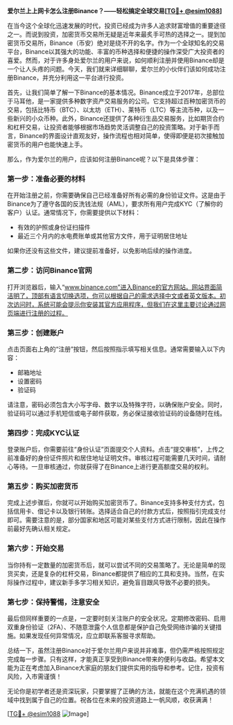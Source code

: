 **爱尔兰上上网卡怎么注册Binance？——轻松搞定全球交易[[TG💪+ @esim1088](https://t.me/s/esim1088)]**

在当今这个全球化迅速发展的时代，投资已经成为许多人追求财富增值的重要途径之一。而说到投资，加密货币交易所无疑是近年来最炙手可热的选择之一。提到加密货币交易所，Binance（币安）绝对是绕不开的名字。作为一个全球知名的交易平台，Binance以其强大的功能、丰富的币种选择和便捷的操作深受广大投资者的喜爱。然而，对于许多身处爱尔兰的用户来说，如何顺利注册并使用Binance却是一个让人头疼的问题。今天，我们就来详细聊聊，爱尔兰的小伙伴们该如何成功注册Binance，并充分利用这一平台进行投资。

首先，让我们简单了解一下Binance的基本情况。Binance成立于2017年，总部位于马耳他，是一家提供多种数字资产交易服务的公司。它支持超过百种加密货币的交易，包括比特币（BTC）、以太坊（ETH）、莱特币（LTC）等主流币种，以及一些新兴的小众币种。此外，Binance还提供了各种衍生品交易服务，比如期货合约和杠杆交易，让投资者能够根据市场趋势灵活调整自己的投资策略。对于新手而言，Binance的界面设计直观友好，操作流程也相对简单，使得即便是初次接触加密货币的用户也能快速上手。

那么，作为爱尔兰的用户，应该如何注册Binance呢？以下是具体步骤：

### **第一步：准备必要的材料**
在开始注册之前，你需要确保自己已经准备好所有必需的身份验证文件。这是由于Binance为了遵守各国的反洗钱法规（AML），要求所有用户完成KYC（了解你的客户）认证。通常情况下，你需要提供以下材料：
- 有效的护照或身份证扫描件
- 最近三个月内的水电费账单或其他官方文件，用于证明居住地址

如果你还没有这些文件，建议提前准备好，以免影响后续的操作进度。

### **第二步：访问Binance官网**
打开浏览器后，输入“www.binance.com”进入Binance的官方网站。网站界面简洁明了，顶部有语言切换选项，你可以根据自己的需求选择中文或者英文版本。初次访问时，系统可能会提示你安装其官方应用程序，但我们在这里主要讨论通过网页端进行注册的过程。

### **第三步：创建账户**
点击页面右上角的“注册”按钮，然后按照指示填写相关信息。通常需要输入以下内容：
- 邮箱地址
- 设置密码
- 验证码

请注意，密码必须包含大小写字母、数字以及特殊字符，以确保账户安全。同时，验证码可以通过手机短信或电子邮件获取，务必保证接收验证码的设备随时在线。

### **第四步：完成KYC认证**
登录账户后，你需要前往“身份认证”页面提交个人资料。点击“提交审核”，上传之前准备好的身份证件照片和居住地址证明文件。审核过程可能需要几天时间，请耐心等待。一旦审核通过，你就获得了在Binance上进行更高额度交易的权利。

### **第五步：购买加密货币**
完成上述步骤后，你就可以开始购买加密货币了。Binance支持多种支付方式，包括信用卡、借记卡以及银行转账。选择适合自己的付款方式后，按照指引完成支付即可。需要注意的是，部分国家和地区可能对某些支付方式进行限制，因此在操作前最好先确认相关规定。

### **第六步：开始交易**
当你持有一定数量的加密货币后，就可以尝试不同的交易策略了。无论是简单的现货买卖，还是复杂的杠杆交易，Binance都提供了相应的工具和支持。当然，在实际操作过程中，建议新手多学习相关知识，避免盲目跟风导致不必要的损失。

### **第七步：保持警惕，注意安全**
最后但同样重要的一点是，一定要时刻关注账户的安全状况。定期修改密码、启用双重身份验证（2FA）、不随意泄露个人信息都是保护自己免受网络诈骗的关键措施。如果发现任何异常情况，应立即联系客服寻求帮助。

总结一下，虽然注册Binance对于爱尔兰用户来说并非难事，但仍需严格按照规定完成每一步骤。只有这样，才能真正享受到Binance带来的便利与收益。希望本文能为正在考虑加入Binance大家庭的朋友们提供实用的指导和参考。记住，投资有风险，入市需谨慎！

无论你是初学者还是资深玩家，只要掌握了正确的方法，就能在这个充满机遇的领域中找到属于自己的位置。祝各位在未来的投资道路上一帆风顺，收获满满！

[[TG💪+ @esim1088](https://t.me/s/esim1088) ![Image](https://i.postimg.cc/4NQfJmqS/Snipaste-2025-05-13-00-14-12.png)]